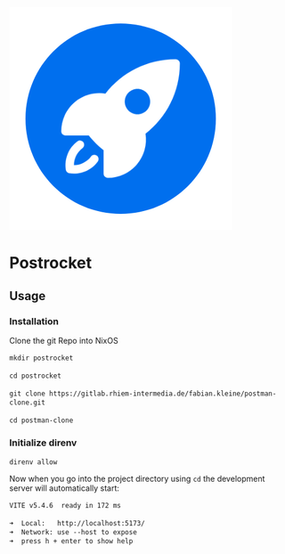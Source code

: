 <img src="public/icon.png" />

# Postrocket

## Usage
### Installation
Clone the git Repo into NixOS
```shell
mkdir postrocket

cd postrocket

git clone https://gitlab.rhiem-intermedia.de/fabian.kleine/postman-clone.git

cd postman-clone
```

### Initialize direnv
```shell
direnv allow
```

Now when you go into the project directory using `cd` the development server will automatically start:
```
VITE v5.4.6  ready in 172 ms

➜  Local:   http://localhost:5173/
➜  Network: use --host to expose
➜  press h + enter to show help
```
